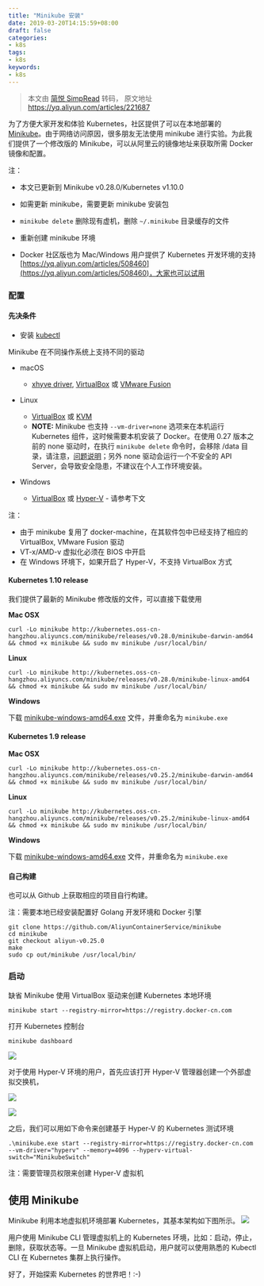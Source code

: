 ```yaml
---
title: "Minikube 安装"
date: 2019-03-20T14:15:59+08:00
draft: false
categories:
- k8s
tags:
- k8s
keywords:
- k8s
---
```


> 本文由 [简悦 SimpRead](http://ksria.com/simpread/) 转码， 原文地址 https://yq.aliyun.com/articles/221687


为了方便大家开发和体验 Kubernetes，社区提供了可以在本地部署的 [Minikube](https://github.com/kubernetes/minikube)。由于网络访问原因，很多朋友无法使用 minikube 进行实验。为此我们提供了一个修改版的 Minikube，可以从阿里云的镜像地址来获取所需 Docker 镜像和配置。

注：

*   本文已更新到 Minikube v0.28.0/Kubernetes v1.10.0
*   如需更新 minikube，需要更新 minikube 安装包

*   `minikube delete` 删除现有虚机，删除 `~/.minikube` 目录缓存的文件
*   重新创建 minikube 环境
*   Docker 社区版也为 Mac/Windows 用户提供了 Kubernetes 开发环境的支持 [https://yq.aliyun.com/articles/508460](https://yq.aliyun.com/articles/508460)，大家也可以试用

### 配置

#### 先决条件

*   安装 [kubectl](https://kubernetes.io/docs/tasks/kubectl/install/)

Minikube 在不同操作系统上支持不同的驱动

*   macOS

    *   [xhyve driver](https://github.com/kubernetes/minikube/blob/master/docs/drivers.md#xhyve-driver), [VirtualBox](https://www.virtualbox.org/wiki/Downloads) 或 [VMware Fusion](https://www.vmware.com/products/fusion)
*   Linux

    *   [VirtualBox](https://www.virtualbox.org/wiki/Downloads?spm=a2c4e.11153940.blogcont221687.23.7dd57733IiifEu) 或 [KVM](https://github.com/kubernetes/minikube/blob/master/docs/drivers.md#kvm-driver)
    *   **NOTE:** Minikube 也支持 `--vm-driver=none` 选项来在本机运行 Kubernetes 组件，这时候需要本机安装了 Docker。在使用 0.27 版本之前的 none 驱动时，在执行 `minikube delete` 命令时，会移除 /data 目录，请注意，[问题说明](https://github.com/kubernetes/minikube/issues/2794)；另外 none 驱动会运行一个不安全的 API Server，会导致安全隐患，不建议在个人工作环境安装。
*   Windows

    *   [VirtualBox](https://www.virtualbox.org/wiki/Downloads) 或 [Hyper-V](https://github.com/kubernetes/minikube/blob/master/docs/drivers.md#hyperV-driver) - 请参考下文

注：

*   由于 minikube 复用了 docker-machine，在其软件包中已经支持了相应的 VirtualBox, VMware Fusion 驱动
*   VT-x/AMD-v 虚拟化必须在 BIOS 中开启
*   在 Windows 环境下，如果开启了 Hyper-V，不支持 VirtualBox 方式

#### Kubernetes 1.10 release

我们提供了最新的 Minikube 修改版的文件，可以直接下载使用

**Mac OSX**

```
curl -Lo minikube http://kubernetes.oss-cn-hangzhou.aliyuncs.com/minikube/releases/v0.28.0/minikube-darwin-amd64 && chmod +x minikube && sudo mv minikube /usr/local/bin/
```

**Linux**

```
curl -Lo minikube http://kubernetes.oss-cn-hangzhou.aliyuncs.com/minikube/releases/v0.28.0/minikube-linux-amd64 && chmod +x minikube && sudo mv minikube /usr/local/bin/
```

**Windows**

下载 [minikube-windows-amd64.exe](http://kubernetes.oss-cn-hangzhou.aliyuncs.com/minikube/releases/v0.28.0/minikube-windows-amd64.exe) 文件，并重命名为 `minikube.exe`

#### Kubernetes 1.9 release

**Mac OSX**

```
curl -Lo minikube http://kubernetes.oss-cn-hangzhou.aliyuncs.com/minikube/releases/v0.25.2/minikube-darwin-amd64 && chmod +x minikube && sudo mv minikube /usr/local/bin/
```

**Linux**

```
curl -Lo minikube http://kubernetes.oss-cn-hangzhou.aliyuncs.com/minikube/releases/v0.25.2/minikube-linux-amd64 && chmod +x minikube && sudo mv minikube /usr/local/bin/
```

**Windows**

下载 [minikube-windows-amd64.exe](http://kubernetes.oss-cn-hangzhou.aliyuncs.com/minikube/releases/v0.25.2/minikube-windows-amd64.exe) 文件，并重命名为 `minikube.exe`

#### 自己构建

也可以从 Github 上获取相应的项目自行构建。

注：需要本地已经安装配置好 Golang 开发环境和 Docker 引擎

```
git clone https://github.com/AliyunContainerService/minikube
cd minikube
git checkout aliyun-v0.25.0
make
sudo cp out/minikube /usr/local/bin/
```

### 启动

缺省 Minikube 使用 VirtualBox 驱动来创建 Kubernetes 本地环境

```
minikube start --registry-mirror=https://registry.docker-cn.com
```

打开 Kubernetes 控制台

```
minikube dashboard
```

![](https://yqfile.alicdn.com/45690620c348d7be4a804880e3b7046f19e74c29.png)

对于使用 Hyper-V 环境的用户，首先应该打开 Hyper-V 管理器创建一个外部虚拟交换机，

![](https://yqfile.alicdn.com/d165308ee88baf4adbe46c09b6d2596dea7bdfef.png)

![](https://yqfile.alicdn.com/208a65dae18028cab8e9782803c7784ad110e0a6.png)

之后，我们可以用如下命令来创建基于 Hyper-V 的 Kubernetes 测试环境

```
.\minikube.exe start --registry-mirror=https://registry.docker-cn.com --vm-driver="hyperv" --memory=4096 --hyperv-virtual-switch="MinikubeSwitch"
```

注：需要管理员权限来创建 Hyper-V 虚拟机

## 使用 Minikube

Minikube 利用本地虚拟机环境部署 Kubernetes，其基本架构如下图所示。
[![](https://yqfile.alicdn.com/c03a43e0731ca579d1844fb44269fd2fd257bfb3.jpeg)](javascript:;)

用户使用 Minikube CLI 管理虚拟机上的 Kubernetes 环境，比如：启动，停止，删除，获取状态等。一旦 Minikube 虚拟机启动，用户就可以使用熟悉的 Kubectl CLI 在 Kubernetes 集群上执行操作。

好了，开始探索 Kubernetes 的世界吧！:-)
